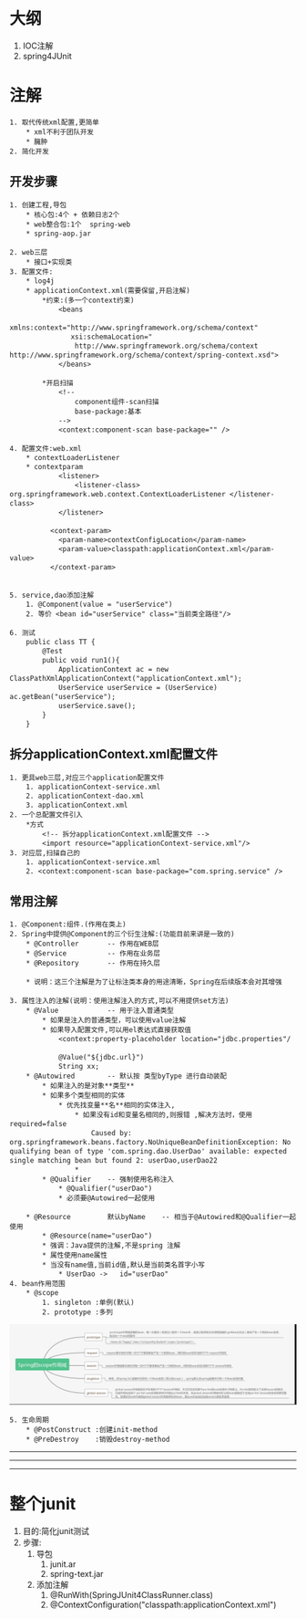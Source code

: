 # 大纲 #
1. IOC注解
2. spring4JUnit


# 注解 #
	1. 取代传统xml配置,更简单
		* xml不利于团队开发
		* 臃肿
	2. 简化开发
		
## 开发步骤 ##		
	1. 创建工程,导包
		* 核心包:4个 + 依赖日志2个
		* web整合包:1个  spring-web
		* spring-aop.jar

	2. web三层
		* 接口+实现类
	3. 配置文件:
		* log4j
		* applicationContext.xml(需要保留,开启注解)
			*约束:(多一个context约束)
				<beans 
			       xmlns:context="http://www.springframework.org/schema/context"
			       xsi:schemaLocation="
					http://www.springframework.org/schema/context http://www.springframework.org/schema/context/spring-context.xsd">
				</beans>
	
			*开启扫描
				<!-- 
					component组件-scan扫描
					base-package:基本
				-->
				<context:component-scan base-package="" />

	4. 配置文件:web.xml
		* contextLoaderListener
		* contextparam
				<listener>
					<listener-class> org.springframework.web.context.ContextLoaderListener </listener-class>
				</listener>

			  <context-param>
				<param-name>contextConfigLocation</param-name>
				<param-value>classpath:applicationContext.xml</param-value>  
			  </context-param>


	5. service,dao添加注解
		1. @Component(value = "userService")
		2. 等价 <bean id="userService" class="当前类全路径"/>

	6. 测试
	    public class TT {
	        @Test
	        public void run1(){
	            ApplicationContext ac = new ClassPathXmlApplicationContext("applicationContext.xml");
	            UserService userService = (UserService) ac.getBean("userService");
	            userService.save();
	        }
	    }


## 拆分applicationContext.xml配置文件 ##
	1. 更具web三层,对应三个application配置文件
		1. applicationContext-service.xml
		2. applicationContext-dao.xml
		3. applicationContext.xml
	2. 一个总配置文件引入
		*方式
			<!-- 拆分applicationContext.xml配置文件 -->
			<import resource="applicationContext-service.xml"/>	
	3. 对应层,扫描自己的
		1. applicationContext-service.xml
		2. <context:component-scan base-package="com.spring.service" />


## 常用注解 ##
	1. @Component:组件.(作用在类上)
	2. Spring中提供@Component的三个衍生注解:(功能目前来讲是一致的)
		* @Controller		-- 作用在WEB层
		* @Service			-- 作用在业务层
		* @Repository		-- 作用在持久层
		
		* 说明：这三个注解是为了让标注类本身的用途清晰，Spring在后续版本会对其增强
	
	3. 属性注入的注解(说明：使用注解注入的方式,可以不用提供set方法)
		* @Value			-- 用于注入普通类型
			* 如果是注入的普通类型，可以使用value注解
			* 如果导入配置文件,可以用el表达式直接获取值
				<context:property-placeholder location="jdbc.properties"/

				@Value("${jdbc.url}")
				String xx;
		* @Autowired		-- 默认按 类型byType 进行自动装配
			* 如果注入的是对象**类型**
			* 如果多个类型相同的实体
				* 优先找变量**名**相同的实体注入,
					* 如果没有id和变量名相同的,则报错 ,解决方法时，使用required=false
						Caused by: org.springframework.beans.factory.NoUniqueBeanDefinitionException: No qualifying bean of type 'com.spring.dao.UserDao' available: expected single matching bean but found 2: userDao,userDao22	
					* 
			* @Qualifier	-- 强制使用名称注入
				* @Qualifier("userDao")
				* 必须要@Autowired一起使用		

		* @Resource			默认byName	-- 相当于@Autowired和@Qualifier一起使用
			* @Resource(name="userDao")
			* 强调：Java提供的注解,不是spring 注解
			* 属性使用name属性
			* 当没有name值,当前id值,默认是当前类名首字小写 
				* UserDao ->   id="userDao"
	4. bean作用范围
		* @scope	
			1. singleton :单例(默认)
			2. prototype :多列

![1](./img/bean_scope.jpg)

	5. 生命周期
		* @PostConstruct :创建init-method
		* @PreDestroy	 :销毁destroy-method

 


----------

----------

----------
# 整个junit #
1. 目的:简化junit测试
2. 步骤:
	1. 导包
		1. junit.ar
		2. spring-text.jar
	2. 添加注解
		1. @RunWith(SpringJUnit4ClassRunner.class)
		2. @ContextConfiguration("classpath:applicationContext.xml")
	